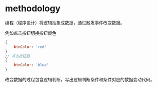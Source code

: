 # methodology

编程（程序设计）将逻辑抽象成数据，通过触发事件改变数据。

例如点击按钮切换按钮颜色

```js
{
    btnColor: 'red'
}
// 点击按钮后
{
    btnColor: 'blue'
}
```

改变数据的过程包含逻辑判断，写出逻辑判断条件和条件对应的数据变动代码。
